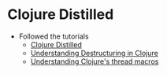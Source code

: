 # Clojure Distilled

* Followed the tutorials
    * [Clojure Distilled](https://yogthos.github.io/ClojureDistilled.html)
    * [Understanding Destructuring in Clojure](https://www.youtube.com/watch?v=R-_uNvM6gpE)
    * [Understanding Clojure's thread macros](https://www.youtube.com/watch?v=qxE5wDbt964)
